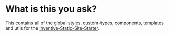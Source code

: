 # What is this you ask?

This contains all of the global styles, custom-types, components, templates and utils for the [Inventive-Static-Site-Starter](https://github.com/inventivegroup/Inventive-Static-Site-Starter).